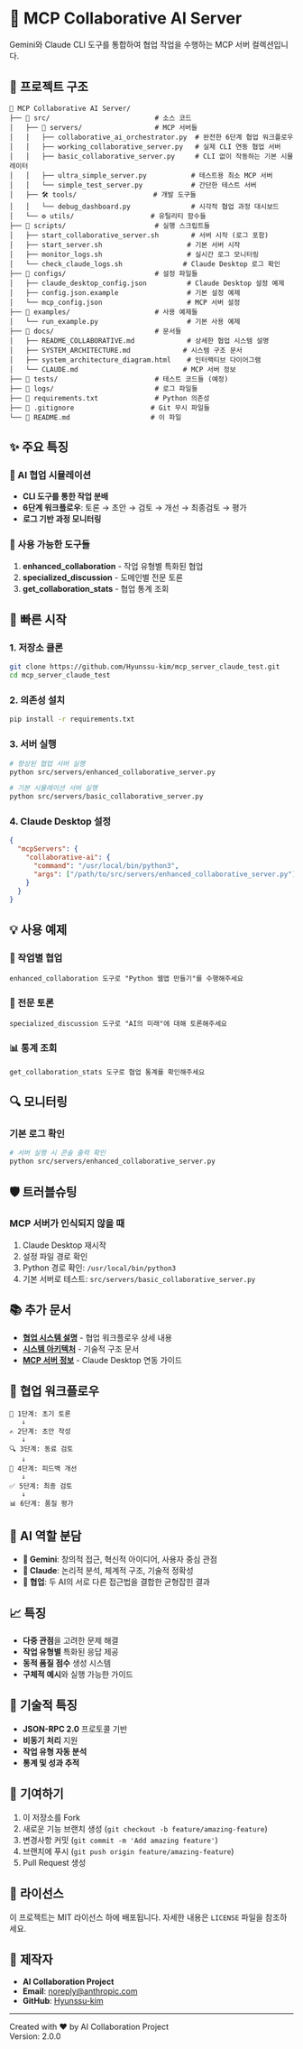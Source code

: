 # 🤝 MCP Collaborative AI Server

Gemini와 Claude CLI 도구를 통합하여 협업 작업을 수행하는 MCP 서버 컬렉션입니다.

## 📁 프로젝트 구조

```
🤝 MCP Collaborative AI Server/
├── 📂 src/                          # 소스 코드
│   ├── 🚀 servers/                  # MCP 서버들
│   │   ├── collaborative_ai_orchestrator.py  # 완전한 6단계 협업 워크플로우
│   │   ├── working_collaborative_server.py   # 실제 CLI 연동 협업 서버
│   │   ├── basic_collaborative_server.py     # CLI 없이 작동하는 기본 시뮬레이터
│   │   ├── ultra_simple_server.py           # 테스트용 최소 MCP 서버
│   │   └── simple_test_server.py            # 간단한 테스트 서버
│   ├── 🛠️ tools/                   # 개발 도구들
│   │   └── debug_dashboard.py               # 시각적 협업 과정 대시보드
│   └── ⚙️ utils/                   # 유틸리티 함수들
├── 📂 scripts/                      # 실행 스크립트들
│   ├── start_collaborative_server.sh        # 서버 시작 (로그 포함)
│   ├── start_server.sh                     # 기본 서버 시작
│   ├── monitor_logs.sh                     # 실시간 로그 모니터링
│   └── check_claude_logs.sh               # Claude Desktop 로그 확인
├── 📂 configs/                      # 설정 파일들
│   ├── claude_desktop_config.json          # Claude Desktop 설정 예제
│   ├── config.json.example                 # 기본 설정 예제
│   └── mcp_config.json                     # MCP 서버 설정
├── 📂 examples/                     # 사용 예제들
│   └── run_example.py                      # 기본 사용 예제
├── 📂 docs/                         # 문서들
│   ├── README_COLLABORATIVE.md             # 상세한 협업 시스템 설명
│   ├── SYSTEM_ARCHITECTURE.md             # 시스템 구조 문서
│   ├── system_architecture_diagram.html    # 인터랙티브 다이어그램
│   └── CLAUDE.md                          # MCP 서버 정보
├── 📂 tests/                        # 테스트 코드들 (예정)
├── 📂 logs/                         # 로그 파일들
├── 📄 requirements.txt              # Python 의존성
├── 📄 .gitignore                   # Git 무시 파일들
└── 📄 README.md                    # 이 파일
```

## ✨ 주요 특징

### 🧠 AI 협업 시뮬레이션
- **CLI 도구를 통한 작업 분배**
- **6단계 워크플로우**: 토론 → 초안 → 검토 → 개선 → 최종검토 → 평가
- **로그 기반 과정 모니터링**

### 🎯 사용 가능한 도구들
1. **enhanced_collaboration** - 작업 유형별 특화된 협업
2. **specialized_discussion** - 도메인별 전문 토론
3. **get_collaboration_stats** - 협업 통계 조회

## 🚀 빠른 시작

### 1. 저장소 클론
```bash
git clone https://github.com/Hyunssu-kim/mcp_server_claude_test.git
cd mcp_server_claude_test
```

### 2. 의존성 설치
```bash
pip install -r requirements.txt
```

### 3. 서버 실행
```bash
# 향상된 협업 서버 실행
python src/servers/enhanced_collaborative_server.py

# 기본 시뮬레이션 서버 실행
python src/servers/basic_collaborative_server.py
```

### 4. Claude Desktop 설정
```json
{
  "mcpServers": {
    "collaborative-ai": {
      "command": "/usr/local/bin/python3",
      "args": ["/path/to/src/servers/enhanced_collaborative_server.py"]
    }
  }
}
```

## 💡 사용 예제

### 🤝 작업별 협업
```
enhanced_collaboration 도구로 "Python 웹앱 만들기"를 수행해주세요
```

### 💬 전문 토론
```
specialized_discussion 도구로 "AI의 미래"에 대해 토론해주세요
```

### 📊 통계 조회
```
get_collaboration_stats 도구로 협업 통계를 확인해주세요
```

## 🔍 모니터링

### 기본 로그 확인
```bash
# 서버 실행 시 콘솔 출력 확인
python src/servers/enhanced_collaborative_server.py
```

## 🛡️ 트러블슈팅

### MCP 서버가 인식되지 않을 때
1. Claude Desktop 재시작
2. 설정 파일 경로 확인
3. Python 경로 확인: `/usr/local/bin/python3`
4. 기본 서버로 테스트: `src/servers/basic_collaborative_server.py`

## 📚 추가 문서

- **[협업 시스템 설명](docs/README_COLLABORATIVE.md)** - 협업 워크플로우 상세 내용
- **[시스템 아키텍처](docs/SYSTEM_ARCHITECTURE.md)** - 기술적 구조 문서
- **[MCP 서버 정보](docs/CLAUDE.md)** - Claude Desktop 연동 가이드

## 🎨 협업 워크플로우

```
📝 1단계: 초기 토론
   ↓
✍️ 2단계: 초안 작성
   ↓  
🔍 3단계: 동료 검토
   ↓
🚀 4단계: 피드백 개선
   ↓
✅ 5단계: 최종 검토
   ↓
📊 6단계: 품질 평가
```

## 🤖 AI 역할 분담

- **🔸 Gemini**: 창의적 접근, 혁신적 아이디어, 사용자 중심 관점
- **🔹 Claude**: 논리적 분석, 체계적 구조, 기술적 정확성
- **🤝 협업**: 두 AI의 서로 다른 접근법을 결합한 균형잡힌 결과

## 📈 특징

- **다중 관점**을 고려한 문제 해결
- **작업 유형별** 특화된 응답 제공
- **동적 품질 점수** 생성 시스템
- **구체적 예시**와 실행 가능한 가이드

## 🔧 기술적 특징

- **JSON-RPC 2.0** 프로토콜 기반
- **비동기 처리** 지원
- **작업 유형 자동 분석**
- **통계 및 성과 추적**

## 🤝 기여하기

1. 이 저장소를 Fork
2. 새로운 기능 브랜치 생성 (`git checkout -b feature/amazing-feature`)
3. 변경사항 커밋 (`git commit -m 'Add amazing feature'`)
4. 브랜치에 푸시 (`git push origin feature/amazing-feature`)
5. Pull Request 생성

## 📄 라이선스

이 프로젝트는 MIT 라이선스 하에 배포됩니다. 자세한 내용은 `LICENSE` 파일을 참조하세요.

## 👥 제작자

- **AI Collaboration Project**
- **Email**: noreply@anthropic.com
- **GitHub**: [Hyunssu-kim](https://github.com/Hyunssu-kim)

---

Created with ❤️ by AI Collaboration Project  
Version: 2.0.0